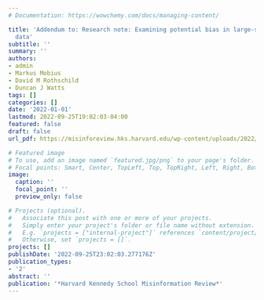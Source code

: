 ```yaml
---
# Documentation: https://wowchemy.com/docs/managing-content/

title: 'Addendum to: Research note: Examining potential bias in large-scale censored
  data'
subtitle: ''
summary: ''
authors:
- admin
- Markus Mobius
- David M Rothschild
- Duncan J Watts
tags: []
categories: []
date: '2022-01-01'
lastmod: 2022-09-25T19:02:03-04:00
featured: false
draft: false
url_pdf: https://misinforeview.hks.harvard.edu/wp-content/uploads/2022/02/allen_-bias_censored_data_addendum_20220224.pdf

# Featured image
# To use, add an image named `featured.jpg/png` to your page's folder.
# Focal points: Smart, Center, TopLeft, Top, TopRight, Left, Right, BottomLeft, Bottom, BottomRight.
image:
  caption: ''
  focal_point: ''
  preview_only: false

# Projects (optional).
#   Associate this post with one or more of your projects.
#   Simply enter your project's folder or file name without extension.
#   E.g. `projects = ["internal-project"]` references `content/project/deep-learning/index.md`.
#   Otherwise, set `projects = []`.
projects: []
publishDate: '2022-09-25T23:02:03.277176Z'
publication_types:
- '2'
abstract: ''
publication: '*Harvard Kennedy School Misinformation Review*'
---
```

